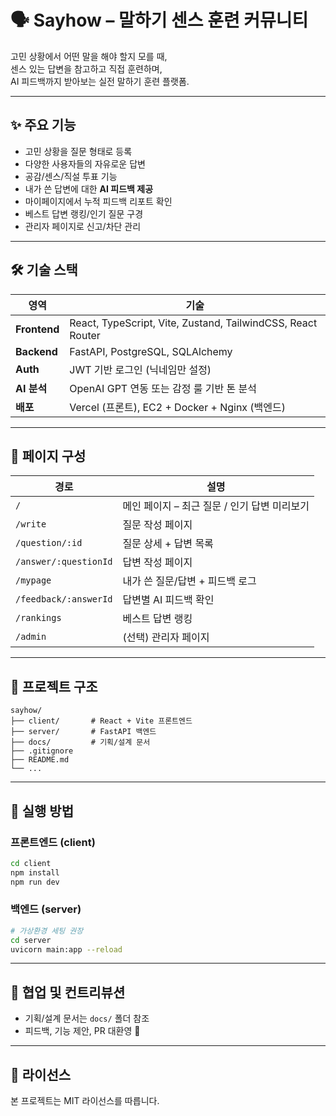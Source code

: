 # 🗣️ Sayhow – 말하기 센스 훈련 커뮤니티

고민 상황에서 어떤 말을 해야 할지 모를 때,  
센스 있는 답변을 참고하고 직접 훈련하며,  
AI 피드백까지 받아보는 실전 말하기 훈련 플랫폼.

---

## ✨ 주요 기능

- 고민 상황을 질문 형태로 등록
- 다양한 사용자들의 자유로운 답변
- 공감/센스/직설 투표 기능
- 내가 쓴 답변에 대한 **AI 피드백 제공**
- 마이페이지에서 누적 피드백 리포트 확인
- 베스트 답변 랭킹/인기 질문 구경
- 관리자 페이지로 신고/차단 관리

---

## 🛠️ 기술 스택

| 영역 | 기술 |
|------|------|
| **Frontend** | React, TypeScript, Vite, Zustand, TailwindCSS, React Router |
| **Backend** | FastAPI, PostgreSQL, SQLAlchemy |
| **Auth** | JWT 기반 로그인 (닉네임만 설정) |
| **AI 분석** | OpenAI GPT 연동 또는 감정 룰 기반 톤 분석 |
| **배포** | Vercel (프론트), EC2 + Docker + Nginx (백엔드) |

---

## 🧭 페이지 구성

| 경로 | 설명 |
|------|------|
| `/` | 메인 페이지 – 최근 질문 / 인기 답변 미리보기 |
| `/write` | 질문 작성 페이지 |
| `/question/:id` | 질문 상세 + 답변 목록 |
| `/answer/:questionId` | 답변 작성 페이지 |
| `/mypage` | 내가 쓴 질문/답변 + 피드백 로그 |
| `/feedback/:answerId` | 답변별 AI 피드백 확인 |
| `/rankings` | 베스트 답변 랭킹 |
| `/admin` | (선택) 관리자 페이지 |

---

## 📁 프로젝트 구조

```
sayhow/
├── client/       # React + Vite 프론트엔드
├── server/       # FastAPI 백엔드
├── docs/         # 기획/설계 문서
├── .gitignore
├── README.md
└── ...
```

---

## 🚀 실행 방법

### 프론트엔드 (client)

```bash
cd client
npm install
npm run dev
```

### 백엔드 (server)

```bash
# 가상환경 세팅 권장
cd server
uvicorn main:app --reload
```

---

## 🙌 협업 및 컨트리뷰션

- 기획/설계 문서는 `docs/` 폴더 참조
- 피드백, 기능 제안, PR 대환영 🙌

---

## 📝 라이선스

본 프로젝트는 MIT 라이선스를 따릅니다.